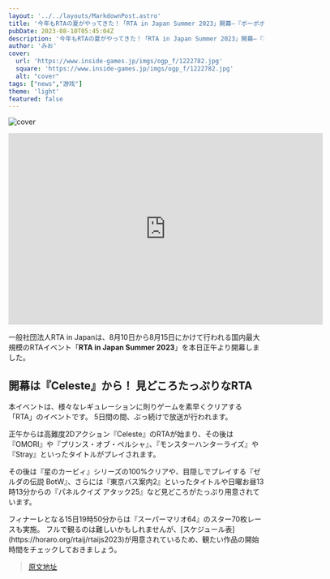 ```yaml
---
layout: '../../layouts/MarkdownPost.astro'
title: '今年もRTAの夏がやってきた！「RTA in Japan Summer 2023」開幕―『ボーボボ』ゲームや目隠し『ブレワイ』、なんと日曜お昼の『アタック25』まで！？'
pubDate: 2023-08-10T05:45:04Z
description: '今年もRTAの夏がやってきた！「RTA in Japan Summer 2023」開幕―『ボーボボ』ゲームや目隠し『ブレワイ』、なんと日曜お昼の『アタック25』まで！？'
author: 'みお'
cover:
  url: 'https://www.inside-games.jp/imgs/ogp_f/1222782.jpg'
  square: 'https://www.inside-games.jp/imgs/ogp_f/1222782.jpg'
  alt: "cover"
tags: ["news","游戏"]
theme: 'light'
featured: false
---
```


![cover](https://www.inside-games.jp/imgs/ogp_f/1222782.jpg)

<iframe src="https://player.twitch.tv/?channel=rtainjapan&amp;parent=www.gamespark.jp" frameborder="0" allowfullscreen="true" scrolling="no" height="378" width="620"></iframe>
<p>一般社団法人RTA in Japanは、8月10日から8月15日にかけて行われる国内最大規模のRTAイベント「<b>RTA in Japan Summer 2023</b>」を本日正午より開幕しました。 </p>
<h2>開幕は『Celeste』から！ 見どころたっぷりなRTA</h2>
<p>本イベントは、様々なレギュレーションに則りゲームを素早くクリアする「RTA」のイベントです。 5日間の間、ぶっ続けで放送が行われます。 </p>
<p>正午からは高難度2Dアクション『Celeste』のRTAが始まり、その後は『OMORI』や『プリンス・オブ・ペルシャ』、『モンスターハンターライズ』や『Stray』といったタイトルがプレイされます。 </p>
<figure class="ctms-editor-twitter"><blockquote class="twitter-tweet" data-conversation=""><a href="https://twitter.com/RTAinJapan/status/1689471882243002368"></a></blockquote><script async="" charset="utf-8" src="https://platform.twitter.com/widgets.js"></script></figure>
<p>その後は『星のカービィ』シリーズの100%クリアや、目隠しでプレイする『ゼルダの伝説 BotW』、さらには『東京バス案内2』といったタイトルや日曜お昼13時13分からの『パネルクイズ アタック25』など見どころがたっぷり用意されています。 </p>
<p>フィナーレとなる15日19時50分からは『スーパーマリオ64』のスター70枚レースも実施。 フルで観るのは難しいかもしれませんが、[スケジュール表](https://horaro.org/rtaij/rtaijs2023)が用意されているため、観たい作品の開始時間をチェックしておきましょう。

>[原文地址](https://www.inside-games.jp/article/2023/08/10/147763.html)  
